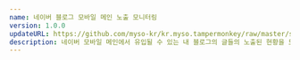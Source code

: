 ```yaml
---
name: 네이버 블로그 모바일 메인 노출 모니터링
version: 1.0.0
updateURL: https://github.com/myso-kr/kr.myso.tampermonkey/raw/master/service/com.naver.blog-prologue.mainview.analysis.user.js
description: 네이버 모바일 메인에서 유입될 수 있는 내 블로그의 글들의 노출된 현황을 모니터링 할 수 있습니다.
---
```

